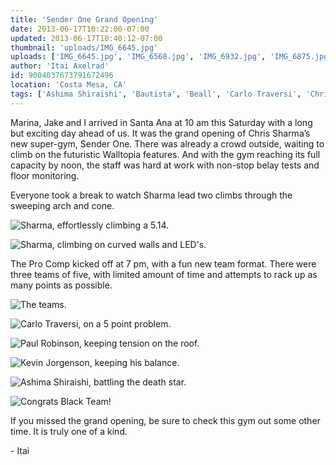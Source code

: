 ```yaml
---
title: 'Sender One Grand Opening'
date: 2013-06-17T10:22:00-07:00
updated: 2013-06-17T10:40:12-07:00
thumbnail: 'uploads/IMG_6645.jpg'
uploads: ['IMG_6645.jpg', 'IMG_6568.jpg', 'IMG_6932.jpg', 'IMG_6875.jpg', 'IMG_6803.jpg', 'IMG_6700.jpg', 'IMG_6909.jpg', 'IMG_6935.jpg']
author: 'Itai Axelrad'
id: 9004037673791672496
location: 'Costa Mesa, CA'
tags: ['Ashima Shiraishi', 'Bautista', 'Beall', 'Carlo Traversi', 'Chris Sharma', 'Climbing', 'Competition', 'Johnson', 'Kevin Jorgenson', 'Kinder', 'Martin', 'Owen', 'Paul Robinson', 'Sanders', 'Sender One', 'Sierra Blair Coyle', 'Tommy Caldwell', 'walltopia']
---
```


Marina, Jake and I arrived in Santa Ana at 10 am this Saturday with a long but exciting day ahead of us. It was the grand opening of Chris Sharma’s new super-gym, Sender One. There was already a crowd outside, waiting to climb on the futuristic Walltopia features. And with the gym reaching its full capacity by noon, the staff was hard at work with non-stop belay tests and floor monitoring.

Everyone took a break to watch Sharma lead two climbs through the sweeping arch and cone.

![Sharma, effortlessly climbing a 5.14.](uploads/IMG_6645.jpg)

![Sharma, climbing on curved walls and LED's.](uploads/IMG_6568.jpg)

The Pro Comp kicked off at 7 pm, with a fun new team format. There were three teams of five, with limited amount of time and attempts to rack up as many points as possible.

![The teams.](uploads/IMG_6932.jpg)

![Carlo Traversi, on a 5 point problem.](uploads/IMG_6875.jpg)

![Paul Robinson, keeping tension on the roof.](uploads/IMG_6803.jpg)

![Kevin Jorgenson, keeping his balance.](uploads/IMG_6700.jpg)

![Ashima Shiraishi, battling the death star.](uploads/IMG_6909.jpg)

![Congrats Black Team!](uploads/IMG_6935.jpg)

If you missed the grand opening, be sure to check this gym out some other time. It is truly one of a kind.

\- Itai

